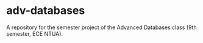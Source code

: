# adv-databases
A repository for the semester project of the Advanced Databases class (9th semester, ECE NTUA).
